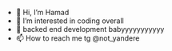- 👋 Hi, I’m Hamad
- 👀 I’m interested in coding overall
- 💞️ backed end development babyyyyyyyyyyy
- 📫 How to reach me tg @not_yandere

<!---
Not-Yandere/Not-Yandere is a ✨ special ✨ repository because its `README.md` (this file) appears on your GitHub profile.
You can click the Preview link to take a look at your changes.
--->
